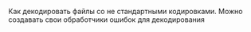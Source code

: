 Как декодировать файлы со не стандартными кодировками.
Можно создавать свои обработчики ошибок для декодирования 